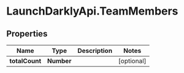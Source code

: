# LaunchDarklyApi.TeamMembers

## Properties

Name | Type | Description | Notes
------------ | ------------- | ------------- | -------------
**totalCount** | **Number** |  | [optional] 


